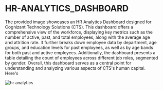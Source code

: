 # HR-ANALYTICS_DASHBOARD
The provided image showcases an HR Analytics Dashboard designed for Cognizant Technology Solutions (CTS). This dashboard offers a comprehensive view of the workforce, displaying key metrics such as the number of active, past, and total employees, along with the average age and attrition rate. It further breaks down employee data by department, age groups, and education levels for past employees, as well as by age bands for both past and active employees. Additionally, the dashboard presents a table detailing the count of employees across different job roles, segmented by gender. Overall, this dashboard serves as a central point for understanding and analyzing various aspects of CTS's human capital. Here's 


![hr analytics](https://github.com/user-attachments/assets/0c89a63f-bb23-452c-9869-d82b79e21a9a)
